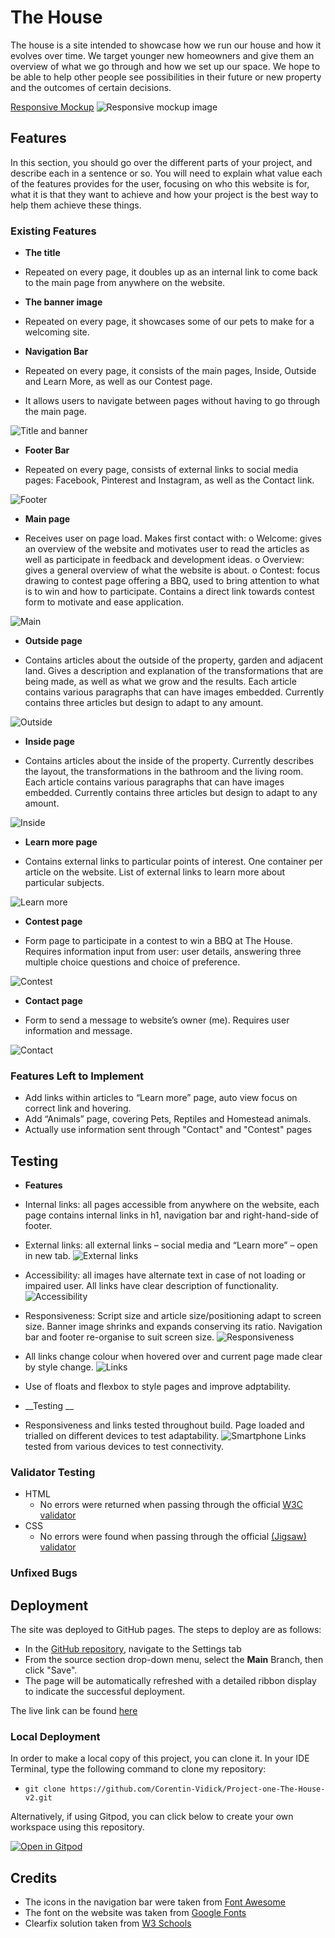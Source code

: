 # The House

The house is a site intended to showcase how we run our house and how it evolves over time. We target younger new homeowners and give them an overview of what we go through and how we set up our space. We hope to be able to help other people see possibilities in their future or new property and the outcomes of certain decisions.

[Responsive Mockup](https://ui.dev/amiresponsive?url=https://corentin-vidick.github.io/Project-one-The-House-v2/index.html)
![Responsive mockup image](/documentation/resp-design.jpg)

## Features 

In this section, you should go over the different parts of your project, and describe each in a sentence or so. You will need to explain what value each of the features provides for the user, focusing on who this website is for, what it is that they want to achieve and how your project is the best way to help them achieve these things.

### Existing Features

- __The title__
  
-	Repeated on every page, it doubles up as an internal link to come back to the main page from anywhere on the website.

- __The banner image__

-	Repeated on every page, it showcases some of our pets to make for a welcoming site.

- __Navigation Bar__

-	Repeated on every page, it consists of the main pages, Inside, Outside and Learn More, as well as our Contest page.
-	It allows users to navigate between pages without having to go through the main page.

![Title and banner](/documentation/header-nav.jpg)

- __Footer Bar__

-	Repeated on every page, consists of external links to social media pages: Facebook, Pinterest and Instagram, as well as the Contact link.

![Footer](/documentation/footer.jpg)


- __Main page__

-	Receives user on page load. Makes first contact with:
o	Welcome: gives an overview of the website and motivates user to read the articles as well as participate in feedback and development ideas.
o	Overview: gives a general overview of what the website is about.
o	Contest: focus drawing to contest page offering a BBQ, used to bring attention to what is to win and how to participate. Contains a direct link towards contest form to motivate and ease application.

![Main](/documentation/main.jpg)

- __Outside page__

-	Contains articles about the outside of the property, garden and adjacent land. Gives a description and explanation of the transformations that are being made, as well as what we grow and the results. Each article contains various paragraphs that can have images embedded. Currently contains three articles but design to adapt to any amount.

![Outside](/documentation/outside.jpg)

- __Inside page__

-	Contains articles about the inside of the property. Currently describes the layout, the transformations in the bathroom and the living room. Each article contains various paragraphs that can have images embedded. Currently contains three articles but design to adapt to any amount.

![Inside](/documentation/inside.jpg)

- __Learn more page__

-	Contains external links to particular points of interest. One container per article on the website. List of external links to learn more about particular subjects.

![Learn more](/documentation/learn-more.jpg)

- __Contest page__

-	Form page to participate in a contest to win a BBQ at The House. Requires information input from user: user details, answering three multiple choice questions and choice of preference.

![Contest](/documentation/contest.jpg)

- __Contact page__

-	Form to send a message to website’s owner (me). Requires user information and message.

![Contact](/documentation/contact.jpg)



### Features Left to Implement

  -  Add links within articles to “Learn more” page, auto view focus on correct link and hovering.
  -  Add “Animals” page, covering Pets, Reptiles and Homestead animals.
  -  Actually use information sent through "Contact" and "Contest" pages



## Testing 


- __Features__

-	Internal links: all pages accessible from anywhere on the website, each page contains internal links in h1, navigation bar and right-hand-side of footer.
-	External links: all external links – social media and “Learn more” – open in new tab.
![External links](/documentation/ext-links.jpg)
-	Accessibility: all images have alternate text in case of not loading or impaired user. All links have clear description of functionality.
![Accessibility](/documentation/no-img.jpg)
-	Responsiveness: Script size and article size/positioning adapt to screen size. Banner image shrinks and expands conserving its ratio. Navigation bar and footer re-organise to suit screen size.
![Responsiveness](/documentation/responsiveness.jpg)
- All links change colour when hovered over and current page made clear by style change.
![Links](/documentation/links.jpg)
-	Use of floats and flexbox to style pages and improve adptability.


- __Testing __

-	Responsiveness and links tested throughout build. Page loaded and trialled on different devices to test adaptability.
![Smartphone](/documentation/smartphone.jpg) Links tested from various devices to test connectivity.


### Validator Testing 

- HTML
  - No errors were returned when passing through the official [W3C validator](https://validator.w3.org/nu/?doc=https%3A%2F%2Fcode-institute-org.github.io%2Flove-running-2.0%2Findex.html)
- CSS
  - No errors were found when passing through the official [(Jigsaw) validator](https://jigsaw.w3.org/css-validator/validator?uri=https%3A%2F%2Fvalidator.w3.org%2Fnu%2F%3Fdoc%3Dhttps%253A%252F%252Fcode-institute-org.github.io%252Flove-running-2.0%252Findex.html&profile=css3svg&usermedium=all&warning=1&vextwarning=&lang=en#css)

### Unfixed Bugs


## Deployment

The site was deployed to GitHub pages. The steps to deploy are as follows: 
  - In the [GitHub repository](https://github.com/Corentin-Vidick/Project-one-The-House-v2), navigate to the Settings tab 
  - From the source section drop-down menu, select the **Main** Branch, then click "Save".
  - The page will be automatically refreshed with a detailed ribbon display to indicate the successful deployment.

The live link can be found [here](https://corentin-vidick.github.io/Project-one-The-House-v2)

### Local Deployment

In order to make a local copy of this project, you can clone it. In your IDE Terminal, type the following command to clone my repository:

- `git clone https://github.com/Corentin-Vidick/Project-one-The-House-v2.git`

Alternatively, if using Gitpod, you can click below to create your own workspace using this repository.

[![Open in Gitpod](https://gitpod.io/button/open-in-gitpod.svg)](https://gitpod.io/#https://github.com/Corentin-Vidick/Project-one-The-House-v2)


## Credits 

- The icons in the navigation bar were taken from [Font Awesome](https://fontawesome.com/)
- The font on the website was taken from [Google Fonts](https://fonts.google.com/)
- Clearfix solution taken from [W3 Schools](https://www.w3schools.com/css/css_float_clear.asp)
